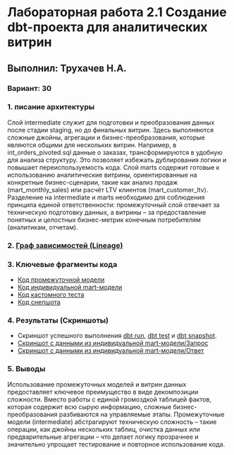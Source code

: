 # Лабораторная работа 2.1 Создание dbt-проекта для аналитических витрин

## **Выполнил:** Трухачев Н.А. 
### **Вариант:** 30
### 1. писание архитектуры
Слой intermediate служит для подготовки и преобразования данных после стадии staging, но до финальных витрин. Здесь выполняются сложные джойны, агрегации и бизнес-преобразования, которые являются общими для нескольких витрин. Например, в int_orders_pivoted.sql данные о заказах, трансформируются в удобную для анализа структуру. Это позволяет избежать дублирования логики и повышает переиспользуемость кода.
Слой marts содержит готовые к использованию аналитические витрины, ориентированные на конкретные бизнес-сценарии, такие как анализ продаж (mart_monthly_sales) или расчёт LTV клиентов (mart_customer_ltv). Разделение на intermediate и marts необходимо для соблюдения принципа единой ответственности: промежуточный слой отвечает за техническую подготовку данных, а витрины – за предоставление понятных и целостных бизнес-метрик конечным потребителям (аналитикам, отчетам). 
### 2. [Граф зависимостей (Lineage)](screenshots/Рисунок1.png)
### 3. Ключевые фрагменты кода
- [Код промежуточной модели](superstore_dwh_advanced/models/intermediate/int_sales_orders.sql)
- [Код индивидуальной mart-модели](superstore_dwh_advanced/models/marts/mart_valuable_dormant_customers.sql) 
- [Код кастомного теста](superstore_dwh_advanced/tests/generic/test_is_positive.sql)
- [Код снепшота](superstore_dwh_advanced/snapshots/snapshot_product_dim.sql)
### 4. Результаты (Скриншоты)
- Скриншот успешного выполнения [dbt run](screenshots/Рисунок7.png), [dbt test](screenshots/Рисунок5.png) и [dbt snapshot](screenshots/Рисунок4.png).
- [Скриншот с данными из индивидуальной mart-модели/Запрос](screenshots/Рисунок2.png)
- [Скриншот с данными из индивидуальной mart-модели/Ответ](screenshots/Рисунок3.png)
### 5. Выводы
Использование промежуточных моделей и витрин данных предоставляет ключевое преимущество в виде декомпозиции сложности. Вместо работы с единой громоздкой таблицей фактов, которая содержит всю сырую информацию, сложные бизнес-преобразования разбиваются на управляемые этапы. Промежуточные модели (intermediate) абстрагируют техническую сложность – такие операции, как джойны нескольких таблиц, очистка данных или предварительные агрегации – что делает логику прозрачнее и значительно упрощает тестирование и повторное использование кода.
